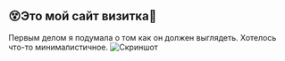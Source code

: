 ## 😵Это мой сайт визитка🤑
Первым делом я подумала о том как он должен выглядеть.
Хотелось что-то минималистичное.
![Скриншот](https://github.com/Sobanata/Sobanata.github.io/raw/main/имя_файла.png)
